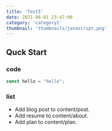 ```yaml
---
title: 'Test5'
date: 2021-06-01 23:47:00
category: 'category1'
thumbnail: 'thumbnails/javascript.png'
---
```


## Quck Start

### code

```javascript
const hello = "hello";
```
### list

- Add blog post to content/post.
- Add resume to content/about.
- Add plan to content/plan.
